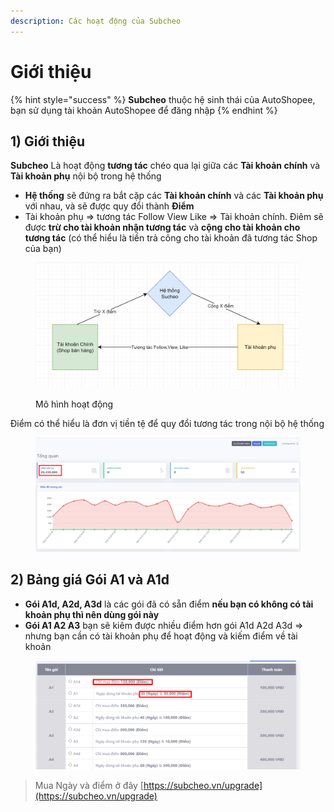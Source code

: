 ```yaml
---
description: Các hoạt động của Subcheo
---
```


# Giới thiệu

{% hint style="success" %}
**Subcheo** thuộc hệ sinh thái của AutoShopee, bạn sử dụng tài khoản AutoShopee để đăng nhập
{% endhint %}

## 1) Giới thiệu

**Subcheo** Là hoạt động **tương tác** chéo qua lại giữa các **Tài khoản chính** và **Tài khoản phụ** nội bộ trong hệ thống

* **Hệ thống** sẽ đứng ra bắt cặp các **Tài khoản chính** và các **Tài khoản phụ** với nhau, và sẽ được quy đổi thành **Điểm**
* Tài khoản phụ => tương tác Follow View Like => Tài khoản chính. Điêm sẽ được **trừ cho tài khoản nhận tương tác** và **cộng cho tài khoản cho tương tác** (có thể hiểu là tiền trả công cho tài khoản đã tương tác Shop của bạn)

<figure><img src="../.gitbook/assets/image (326).png" alt=""><figcaption><p>Mô hình hoạt động</p></figcaption></figure>

Điểm có thể hiểu là đơn vị tiền tệ để quy đổi tương tác trong nội bộ hệ thống

<figure><img src="../.gitbook/assets/image (327).png" alt=""><figcaption></figcaption></figure>

## 2) Bảng giá Gói A1 và A1d

* **Gói A1d, A2d, A3d** là các gói đã có sẵn điểm **nếu bạn có  không có tài khoản phụ thì nên dùng gói này**
* **Gói A1 A2 A3** bạn sẽ kiêm được nhiều điểm hơn gói A1d A2d A3d => nhưng bạn cần có tài khoản phụ để hoạt động và kiếm điểm về tài khoản

<figure><img src="../.gitbook/assets/image (1) (3) (1).png" alt=""><figcaption></figcaption></figure>

> Mua Ngày và điểm ở đây [https://subcheo.vn/upgrade](https://subcheo.vn/upgrade)
